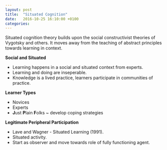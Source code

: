 ```yaml
---
layout: post
title:  "Situated Cognition"
date:   2016-10-25 16:10:00 +0100
categories:
---
```


Situated cognition theory builds upon the social constructivist theories of Vygotsky and others. It moves away from the teaching of abstract principles towards learning in context.

**Social and Situated**

- Learning happens in a social and situated context from experts.
- Learning and doing are inseperable.
- Knowledge is a lived practice, learners participate in communities of practice.

**Learner Types**

- Novices
- Experts
- **J**ust **P**lain **F**olks ~ develop coping strategies

**Legitimate Peripheral Participation**

- Lave and Wagner - Situated Learning (1991).
- Situated activity.
- Start as observer and move towards role of fully functioning agent.
